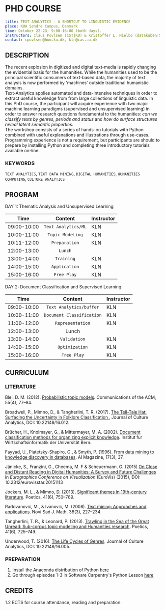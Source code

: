 # PHD COURSE #
```yaml
title: TEXT ANALYTICS - A SHORTCUT TO LINGUISTIC EVIDENCE
place: KUA Søndre Campus, Danmark
time: October 22-23, 9:00-16:00 (both days).
instructors: Claus Povlsen (CST|KU) & Kristoffer L. Nielbo (datakuben|SDU)
contact: cpovlsen@hum.ku.dk, kln@cas.au.dk
```
## DESCRIPTION ##
The recent explosion in digitized and digital text-media is rapidly changing
the evidential basis for the humanities. While the humanities used to be the principal
scientific consumers of text-based data, the majority of text analysis is now performed
by 'machines' outside traditional humanistic domains.   
Text-Analytics applies automated and data-intensive techniques in order to extract
useful knowledge from from large collections of linguistic data. In this PhD course, the
participant will acquire experience with two major machine learning paradigms (supervised and unsupervised learning)
in order to answer research questions fundamental to the humanities: *can we classify texts by genres, periods and status*
and *how do surface structures reveal latent semantic properties*.  
The workshop consists of a series of hands-on tutorials with Python combined with useful explanations and illustrations through use-cases. Programming experience is not a requirement, but participants are should to prepare by installing Python and completing three introductory tutorials available on-line.   

### KEYWORDS ###
`TEXT ANALYTICS`, `TEXT DATA MINING`, `DIGITAL HUMANITIES`, `HUMANITIES COMPUTING`, `CULTURE ANALYTICS`

## PROGRAM ##
DAY 1: Thematic Analysis and Unsupervised Learning  

| Time          | Content               | Instructor  |
| ------------- |:---------------------:| ----------- |
|  09:00-10:00  | `Text Analytics/ML`   | KLN         |
|  10:00-11:00  | `Topic Modeling`      | KLN         |
|  10:11-12:00  | `Preparation`         | KLN         |
|  12:00-13:00  | `Lunch`               |             |
|  13:00-14:00  | `Training`            | KLN         |
|  14:00-15:00  | `Application`         | KLN         |
|  15:00-16:00  | `Free Play`           | KLN         |  


DAY 2: Document Classification and Supervised Learning  

| Time          | Content               | Instructor  |
| ------------- |:---------------------:| ----------- |
|  09:00-10:00  | `Text Analytics/buffer` | KLN         |
|  10:00-11:00  | `Document Classification` | KLN         |
|  11:00-12:00  | `Representation`      | KLN         |
|  12:00-13:00  | Lunch                 |             |
|  13:00-14:00  | `Validation`          | KLN         |
|  14:00-15:00  | `Optimization`        | KLN         |
|  15:00-16:00  | `Free Play`           | KLN         |  

## CURRICULUM ##

### LITERATURE ###
Blei, D. M. (2012). [Probabilistic topic models](https://www.cs.princeton.edu/~blei/papers/Blei2012.pdf). Communications of the ACM, 55(4), 77–84.

Broadwell, P., Mimno, D., & Tangherlini, T. R. (2017). [The Tell-Tale Hat: Surfacing the Uncertainty in Folklore Classification ](http://culturalanalytics.org/2017/02/the-tell-tale-hat-surfacing-the-uncertainty-in-folklore-classification/), Journal of Culture Analytics, DOI: 10.22148/16.012.

Brücher, H., Knolmayer, G., & Mittermayer, M. A. (2002). [Document classification methods for organizing explicit knowledge](http://citeseerx.ist.psu.edu/viewdoc/download?doi=10.1.1.332.2798&rep=rep1&type=pdf). Institut fur Wirtschaftsinformatik der Universität Bern.

Fayyad, U., Piatetsky-Shapiro, G., & Smyth, P. (1996). [From data mining to knowledge discovery in databases](https://www.aaai.org/ojs/index.php/aimagazine/article/viewFile/1230/1131). AI Magazine, 17(3), 37.

Jänicke, S., Franzini, G., Cheema, M. F & Scheuermann, G. (2015) [On Close and Distant Reading in Digital Humanities: A Survey and Future Challenges](https://www.informatik.uni-leipzig.de/~stjaenicke/Survey.pdf) in *Eurographics Conference on Visualization* (EuroVis) (2015), DOI: 10.2312/eurovisstar.20151113

Jockers, M. L., & Mimno, D. (2013). [Significant themes in 19th-century literature](http://digitalcommons.unl.edu/cgi/viewcontent.cgi?article=1105&context=englishfacpubs). Poetics, 41(6), 750–769.

Radovanović, M., & Ivanović, M. (2008). [Text mining: Approaches and applications](https://www.emis.de/journals/NSJOM/Papers/38_3/NSJOM_38_3_227_234.pdf). Novi Sad J. Math, 38(3), 227–234.

Tangherlini, T. R., & Leonard, P. (2013). [Trawling in the Sea of the Great Unread: Sub-corpus topic modeling and Humanities research](http://www.sciencedirect.com/science/article/pii/S0304422X13000648). Poetics, 41(6), 725–749.

Underwood, T. (2016). [The Life Cycles of Genres](http://culturalanalytics.org/2016/05/the-life-cycles-of-genres/). Journal of Culture Analytics, DOI: 10.22148/16.005.



### PREPARATION ###  
1. Install the Anaconda distribution of Python [here](https://www.continuum.io/downloads)
2. Go through episodes 1-3 in Software Carpentry's Python Lesson [here](http://swcarpentry.github.io/python-novice-inflammation/)

## CREDITS ##
1.2 ECTS for course attendance, reading and preparation
